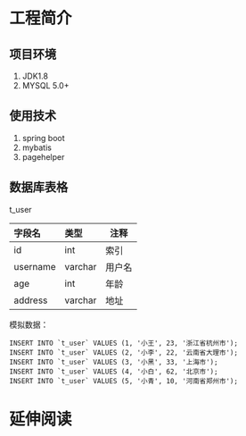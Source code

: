 # 工程简介
## 项目环境
1. JDK1.8
2. MYSQL 5.0+
## 使用技术
1. spring boot
2. mybatis
3. pagehelper
## 数据库表格

t_user 

| 字段名   | 类型    | 注释   |
| :------- | :------ | ------ |
| id       | int     | 索引   |
| username | varchar | 用户名 |
| age      | int     | 年龄   |
| address  | varchar | 地址   |

模拟数据：

```mysql
INSERT INTO `t_user` VALUES (1, '小王', 23, '浙江省杭州市');
INSERT INTO `t_user` VALUES (2, '小李', 22, '云南省大理市');
INSERT INTO `t_user` VALUES (3, '小黑', 33, '上海市');
INSERT INTO `t_user` VALUES (4, '小白', 62, '北京市');
INSERT INTO `t_user` VALUES (5, '小青', 10, '河南省郑州市');
```



# 延伸阅读


